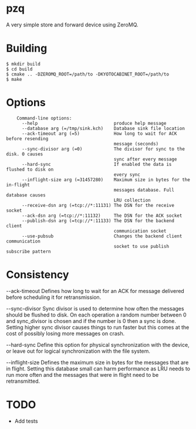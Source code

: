 pzq
===

A very simple store and forward device using ZeroMQ.

Building
========

    $ mkdir build
    $ cd build
    $ cmake .. -DZEROMQ_ROOT=/path/to -DKYOTOCABINET_ROOT=/path/to
    $ make

Options
=======

        Command-line options:
          --help                             produce help message
          --database arg (=/tmp/sink.kch)    Database sink file location
          --ack-timeout arg (=5)             How long to wait for ACK before resending 
                                             message (seconds)
          --sync-divisor arg (=0)            The divisor for sync to the disk. 0 causes
                                             sync after every message
          --hard-sync                        If enabled the data is flushed to disk on 
                                             every sync
          --inflight-size arg (=31457280)    Maximum size in bytes for the in-flight 
                                             messages database. Full database causes 
                                             LRU collection
          --receive-dsn arg (=tcp://*:11131) The DSN for the receive socket
          --ack-dsn arg (=tcp://*:11132)     The DSN for the ACK socket
          --publish-dsn arg (=tcp://*:11133) The DSN for the backend client 
                                             communication socket
          --use-pubsub                       Changes the backend client communication 
                                             socket to use publish subscribe pattern

Consistency
===========

--ack-timeout
Defines how long to wait for an ACK for message delivered before scheduling
it for retransmission.

--sync-divisor
Sync divisor is used to determine how often the messages should be flushed
to disk. On each operation a random number between 0 and sync_divisor is chosen and if the number is 0 then a sync is done. Setting  higher sync
divisor causes things to run faster but this comes at the cost of possibly 
losing more messages on crash.

--hard-sync
Define this option for physical synchronization with the device, or leave out
for logical synchronization with the file system.

--inflight-size
Defines the maximum size in bytes for the messages that are in flight. Setting
this database small can harm performance as LRU needs to run more often and 
the messages that were in flight need to be retransmitted.


TODO
====

- Add tests